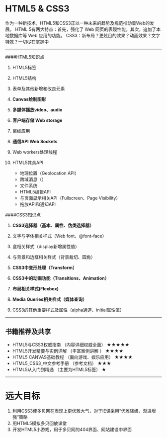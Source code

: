 
HTML5 & CSS3
=====================


作为一种新技术，HTML5和CSS3正以一种未来的趋势及规范推动着Web的发展。
HTML 5有两大特点：首先，强化了 Web 网页的表现性能。其次，追加了本地数据库等 Web 应用的功能。
CSS3：新布局？更炫目的效果？动画效果？文字特效？一切尽在掌握中

----------

####HTML5知识点

1. HTML5标签

2. HTML5结构

3. 表单及其他新增和改良元素

4. **Canvas绘制图形**

5. **多媒体播放video、audio**

6. **客户端存储 Web storage**

7. 离线应用

8. **通信API Web Sockets**

9. Web workers处理线程

9. HTML5其余API
	- 地理位置（Geolocation API）
	- 跨域消息（）
	- 文件系统
	- HTML5编辑API
	- 与页面显示相关API（Fullscreen、Page Visibility）
	- 拖放API和通知API


####CSS3知识点
1. **CSS3选择器（基本、属性、伪类选择器）**

2. 文字与字体相关样式（Web font、@font-face）

3. 盒相关样式（display新增属性值）

4. 与背景和边框相关样式（背景裁切、圆角）

5. **CSS3中变形处理（Transform）**

6. **CSS3中的动画功能（Transitions、Animation）**

7. **布局相关样式(Flexbox)**

8. **Media Queries相关样式（媒体查询）**

9. CSS3的其他重要样式及属性（alpha通道、initial属性值）

-----


<i class="icon-file"></i>书籍推荐及共享
---------

- HTML5与CSS3权威指南     （内容详细权威全面）   ★★★★★
- HTML5开发精要与实例详解  （丰富案例讲解 ）      ★★★★
- HTML5 CANVAS基础教程    （面向游戏、娱乐应用） ★★★★
- HTML5_CSS3_中文参考手册 （参考文档）          ★★★
- HTML5从入门到精通       （主要为HTML5标签）   ★


-----

远大目标
=====================
1. 利用CSS3使多贝网在表现上更优雅大气，对于IE课采用“优雅降级，渐进增强”策略
2. 用HTML5模拟多贝回放课堂
3. 开发HTML5小游戏，用于多贝网的404界面、网站建设中界面
